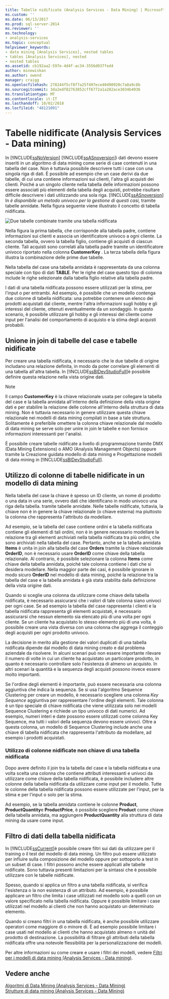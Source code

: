 ```yaml
---
title: Tabelle nidificate (Analysis Services - Data Mining) | Microsoft Docs
ms.custom: ''
ms.date: 06/13/2017
ms.prod: sql-server-2014
ms.reviewer: ''
ms.technology:
- analysis-services
ms.topic: conceptual
helpviewer_keywords:
- data mining [Analysis Services], nested tables
- tables [Analysis Services], nested
- nested tables
ms.assetid: cb192aa2-597e-4d4f-ac34-3556d037fed4
author: minewiskan
ms.author: owend
manager: craigg
ms.openlocfilehash: 278244f5cf8f7a25f497ece40490920c7a8a9c8b
ms.sourcegitcommit: 3da2edf82763852cff6772a1a282ace3034b4936
ms.translationtype: MT
ms.contentlocale: it-IT
ms.lasthandoff: 10/02/2018
ms.locfileid: "48121091"
---
```

# <a name="nested-tables-analysis-services---data-mining"></a>Tabelle nidificate (Analysis Services - Data mining)
  In [!INCLUDE[ssNoVersion](../../includes/ssnoversion-md.md)] [!INCLUDE[ssASnoversion](../../includes/ssasnoversion-md.md)]i dati devono essere inseriti in un algoritmo di data mining come serie di case contenuti in una tabella del case. Non è tuttavia possibile descrivere tutti i case con una singola riga di dati. È possibile ad esempio che un case derivi da due tabelle, di cui una contiene informazioni sui clienti, l'altra gli acquisti dei clienti. Poiché a un singolo cliente nella tabella delle informazioni possono essere associati più elementi della tabella degli acquisti, potrebbe risultare difficile descrivere i dati utilizzando una sola riga. [!INCLUDE[ssASnoversion](../../includes/ssasnoversion-md.md)] In *è disponibile un metodo univoco per la gestione di questi casi,* tramite tabelle annidate. Nella figura seguente viene illustrato il concetto di tabella nidificata.  
  
 ![Due tabelle combinate tramite una tabella nidificata](../media/nested-tables.gif "due tabelle combinate tramite una tabella nidificata")  
  
 Nella figura la prima tabella, che corrisponde alla tabella padre, contiene informazioni sui clienti e associa un identificatore univoco a ogni cliente. La seconda tabella, ovvero la tabella figlio, contiene gli acquisti di ciascun cliente. Tali acquisti sono correlati alla tabella padre tramite un identificatore univoco riportato nella colonna **CustomerKey** . La terza tabella della figura illustra la combinazione delle prime due tabelle.  
  
 Nella tabella del case una tabella annidata è rappresentata da una colonna speciale con tipo di dati **TABLE**. Per le righe del case questo tipo di colonna include le righe selezionate dalla tabella figlio relative alla tabella padre.  
  
 I dati di una tabella nidificata possono essere utilizzati per la stima, per l'input o per entrambi. Ad esempio, è possibile che un modello contenga due colonne di tabella nidificata: una potrebbe contenere un elenco dei prodotti acquistati dal cliente, mentre l'altra informazioni sugli hobby e gli interessi del cliente, ottenuti eventualmente da un sondaggio. In questo scenario, è possibile utilizzare gli hobby e gli interessi del cliente come input per l'analisi del comportamento di acquisto e la stima degli acquisti probabili.  
  
## <a name="joining-case-tables-and-nested-tables"></a>Unione in join di tabelle del case e tabelle nidificate  
 Per creare una tabella nidificata, è necessario che le due tabelle di origine includano una relazione definita, in modo da poter correlare gli elementi di una tabella all'altra tabella. In [!INCLUDE[ssBIDevStudioFull](../../includes/ssbidevstudiofull-md.md)]è possibile definire questa relazione nella vista origine dati.  
  
> [!NOTE]  
>  Il campo **CustomerKey** è la chiave relazionale usata per collegare la tabella del case e la tabella annidata all'interno della definizione della vista origine dati e per stabilire la relazione delle colonne all'interno della struttura di data mining. Non è tuttavia necessario in genere utilizzare questa chiave relazionale nei modelli di data mining compilati in base a tale struttura. Solitamente è preferibile omettere la colonna chiave relazionale dal modello di data mining se serve solo per unire in join le tabelle e non fornisce informazioni interessanti per l'analisi.  
  
 È possibile creare tabelle nidificate a livello di programmazione tramite DMX (Data Mining Extensions) o AMO (Analysis Management Objects) oppure tramite la Creazione guidata modello di data mining e Progettazione modelli di data mining in [!INCLUDE[ssBIDevStudioFull](../../includes/ssbidevstudiofull-md.md)].  
  
## <a name="using-nested-table-columns-in-a-mining-model"></a>Utilizzo di colonne di tabelle nidificate in un modello di data mining  
 Nella tabella del case la chiave è spesso un ID cliente, un nome di prodotto o una data in una serie, ovvero dati che identificano in modo univoco una riga della tabella. tramite tabelle annidate. Nelle tabelle nidificate, tuttavia, la chiave non è in genere la chiave relazionale (o chiave esterna) ma piuttosto la colonna che rappresenta l'attributo da modellare.  
  
 Ad esempio, se la tabella del case contiene ordini e la tabella nidificata contiene gli elementi di tali ordini, non è in genere necessario modellare la relazione tra gli elementi archiviati nella tabella nidificata tra più ordini, che sono archiviati nella tabella del case. Pertanto, anche se la tabella annidata **Items** è unita in join alla tabella del case **Orders** tramite la chiave relazionale **OrderID**, non è necessario usare **OrderID** come chiave della tabella relazionale. Al contrario, è possibile selezionare la colonna **Items** come chiave della tabella annidata, poiché tale colonna contiene i dati che si desidera modellare. Nella maggior parte dei casi, è possibile ignorare in modo sicuro **OrderID** nel modello di data mining, poiché la relazione tra la tabella del case e la tabella annidata è già stata stabilita dalla definizione della vista origine dati.  
  
 Quando si sceglie una colonna da utilizzare come chiave della tabella nidificata, è necessario assicurarsi che i valori di tale colonna siano univoci per ogni case. Se ad esempio la tabella del case rappresenta i clienti e la tabella nidificata rappresenta gli elementi acquistati, è necessario assicurarsi che nessun elemento sia elencato più di una volta per ogni cliente. Se un cliente ha acquistato lo stesso elemento più di una volta, è possibile creare una vista diversa con una colonna che aggrega il conteggio degli acquisti per ogni prodotto univoco.  
  
 La decisione in merito alla gestione dei valori duplicati di una tabella nidificata dipende dal modello di data mining creato e dal problema aziendale da risolvere. In alcuni scenari può non essere importante rilevare il numero di volte in cui un cliente ha acquistato un particolare prodotto, in quanto è necessario controllare solo l'esistenza di almeno un acquisto. In altri scenari la quantità e la sequenza degli acquisti possono invece essere molto importanti.  
  
 Se l'ordine degli elementi è importante, può essere necessaria una colonna aggiuntiva che indica la sequenza. Se si usa l'algoritmo Sequence Clustering per creare un modello, è necessario scegliere una colonna *Key Sequence* aggiuntiva per rappresentare l'ordine degli elementi. Tale colonna è un tipo speciale di chiave nidificata che viene utilizzata solo nei modelli Sequence Clustering e richiede un tipo univoco di dati numerici. Ad esempio, numeri interi e date possono essere utilizzati come colonna Key Sequence, ma tutti i valori della sequenza devono essere univoci. Oltre a questa colonna, un modello di Sequence Clustering include anche una chiave di tabella nidificata che rappresenta l'attributo da modellare, ad esempio i prodotti acquistati.  
  
### <a name="using-non-key-nested-columns-from-a-nested-table"></a>Utilizzo di colonne nidificate non chiave di una tabella nidificata  
 Dopo avere definito il join tra la tabella del case e la tabella nidificata e una volta scelta una colonna che contiene attributi interessanti e univoci da utilizzare come chiave della tabella nidificata, è possibile includere altre colonne della tabella nidificata da utilizzare come input per il modello. Tutte le colonne della tabella nidificata possono essere utilizzate per l'input, per la stima e per l'input o solo per la stima.  
  
 Ad esempio, se la tabella annidata contiene le colonne **Product**, **ProductQuantity**e **ProductPrice**, è possibile scegliere **Product** come chiave della tabella annidata, ma aggiungere **ProductQuantity** alla struttura di data mining da usare come input.  
  
## <a name="filtering-nested-table-data"></a>Filtro di dati della tabella nidificata  
 In [!INCLUDE[ssCurrent](../../includes/sscurrent-md.md)]è possibile creare filtri sui dati da utilizzare per il training o il test del modello di data mining. Un filtro può essere utilizzato per influire sulla composizione del modello oppure per sottoporlo a test in un subset di case. I filtri possono anche essere applicati alle tabelle nidificate. Sono tuttavia presenti limitazioni per la sintassi che è possibile utilizzare con le tabelle nidificate.  
  
 Spesso, quando si applica un filtro a una tabella nidificata, si verifica l'esistenza o la non esistenza di un attributo. Ad esempio, è possibile applicare un filtro che limita i case utilizzati nel modello solo a quelli con un valore specificato nella tabella nidificata. Oppure è possibile limitare i case utilizzati nel modello ai clienti che non hanno acquistato un determinato elemento.  
  
 Quando si creano filtri in una tabella nidificata, è anche possibile utilizzare operatori come maggiore di o minore di. È ad esempio possibile limitare i case usati nel modello ai clienti che hanno acquistato almeno n unità del prodotto di destinazione. La possibilità di filtrare gli attributi della tabella nidificata offre una notevole flessibilità per la personalizzazione dei modelli.  
  
 Per altre informazioni su come creare e usare i filtri dei modelli, vedere [Filtri per i modelli di data mining &#40;Analysis Services - Data mining&#41;](mining-models-analysis-services-data-mining.md).  
  
## <a name="see-also"></a>Vedere anche  
 [Algoritmi di Data Mining &#40;Analysis Services - Data Mining&#41;](data-mining-algorithms-analysis-services-data-mining.md)   
 [Strutture di data mining &#40;Analysis Services - Data Mining&#41;](mining-structures-analysis-services-data-mining.md)  
  
  
